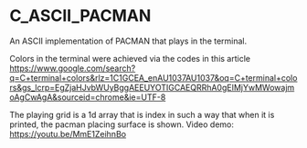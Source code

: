 # C_ASCII_PACMAN
An ASCII implementation of PACMAN that plays in the terminal.

Colors in the terminal were achieved via the codes in this article
https://www.google.com/search?q=C+terminal+colors&rlz=1C1GCEA_enAU1037AU1037&oq=C+terminal+colors&gs_lcrp=EgZjaHJvbWUyBggAEEUYOTIGCAEQRRhA0gEIMjYwMWowajmoAgCwAgA&sourceid=chrome&ie=UTF-8

The playing grid is a 1d array that is index in such a way that when it is printed, the pacman placing surface is shown.
Video demo:
https://youtu.be/MmE1ZeihnBo
